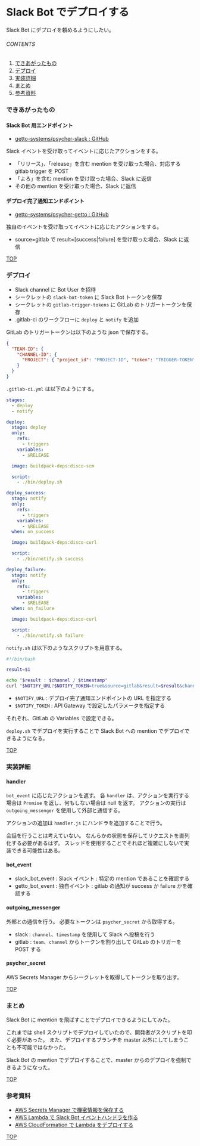# Slack Bot でデプロイする
<a id="top"></a>

Slack Bot にデプロイを頼めるようにしたい。

###### CONTENTS

1. [できあがったもの](#outcome)
1. [デプロイ](#deploy)
1. [実装詳細](#details)
1. [まとめ](#postscript)
1. [参考資料](#reference)


<a id="outcome"></a>
### できあがったもの

#### Slack Bot 用エンドポイント

- [getto-systems/psycher-slack : GitHub](https://github.com/getto-systems/psycher-slack)

Slack イベントを受け取ってイベントに応じたアクションをする。

- 「リリース」、「release」を含む mention を受け取った場合、対応する gitlab trigger を POST
- 「よろ」を含む mention を受け取った場合、Slack に返信
- その他の mention を受け取った場合、Slack に返信


#### デプロイ完了通知エンドポイント

- [getto-systems/psycher-getto : GitHub](https://github.com/getto-systems/psycher-getto)

独自のイベントを受け取ってイベントに応じたアクションをする。

- source=gitlab で result=[success|failure] を受け取った場合、Slack に返信


[TOP](#top)
<a id="deploy"></a>
### デプロイ

- Slack channel に Bot User を招待
- シークレットの `slack-bot-token` に Slack Bot トークンを保存
- シークレットの `gitlab-trigger-tokens` に GitLab のトリガートークンを保存
- .gitlab-ci のワークフローに `deploy` と `notify` を追加

GitLab のトリガートークンは以下のような json で保存する。

```json
{
  "TEAM-ID": {
    "CHANNEL-ID": {
      "PROJECT": { "project_id": "PROJECT-ID", "token": "TRIGGER-TOKEN" }
    }
  }
}
```

`.gitlab-ci.yml` は以下のようにする。

```yaml
stages:
  - deploy
  - notify

deploy:
  stage: deploy
  only:
    refs:
      - triggers
    variables:
      - $RELEASE

  image: buildpack-deps:disco-scm

  script:
    - ./bin/deploy.sh

deploy_success:
  stage: notify
  only:
    refs:
      - triggers
    variables:
      - $RELEASE
  when: on_success

  image: buildpack-deps:disco-curl

  script:
    - ./bin/notify.sh success

deploy_failure:
  stage: notify
  only:
    refs:
      - triggers
    variables:
      - $RELEASE
  when: on_failure

  image: buildpack-deps:disco-curl

  script:
    - ./bin/notify.sh failure
```

`notify.sh` は以下のようなスクリプトを用意する。

```bash
#!/bin/bash

result=$1

echo "$result : $channel / $timestamp"
curl "$NOTIFY_URL?$NOTIFY_TOKEN=true&source=gitlab&result=$result&channel=$channel&timestamp=$timestamp"
```

- `$NOTIFY_URL` : デプロイ完了通知エンドポイントの URL を指定する
- `$NOTIFY_TOKEN` : API Gateway で設定したパラメータを指定する

それぞれ、GitLab の Variables で設定できる。

`deploy.sh` でデプロイを実行することで Slack Bot への mention でデプロイできるようになる。


[TOP](#top)
<a id="details"></a>
### 実装詳細

#### handler

`bot_event` に応じたアクションを返す。
各 `handler` は、アクションを実行する場合は `Promise` を返し、何もしない場合は null を返す。
アクションの実行は `outgoing_messenger` を使用して外部と通信する。

アクションの追加は `handler.js` にハンドラを追加することで行う。

会話を行うことは考えていない。
なんらかの状態を保存してリクエストを直列化する必要があるはず。
スレッドを使用することでそれほど複雑にしないで実装できる可能性はある。


#### bot_event

- slack_bot_event : Slack イベント : 特定の mention であることを確認する
- getto_bot_event : 独自イベント : gitlab の通知が success か failure かを確認する


#### outgoing_messenger

外部との通信を行う。
必要なトークンは `psycher_secret` から取得する。

- slack : `channel`、`timestamp` を使用して Slack へ投稿を行う
- gitlab : `team`、`channel` からトークンを割り出して GitLab のトリガーを POST する


#### psycher_secret

AWS Secrets Manager からシークレットを取得してトークンを取り出す。


[TOP](#top)
<a id="postscript"></a>
### まとめ

Slack Bot に mention を飛ばすことでデプロイできるようにしてみた。

これまでは shell スクリプトでデプロイしていたので、開発者がスクリプトを叩く必要があった。
また、デプロイするブランチを master 以外にしてしまうことも不可能ではなかった。

Slack Bot の mention でデプロイすることで、master からのデプロイを強制できるようになった。


[TOP](#top)
<a id="reference"></a>
### 参考資料

- [AWS Secrets Manager で機密情報を保存する](/entry/2019/08/03/192052)
- [AWS Lambda で Slack Bot イベントハンドラを作る](/entry/2019/08/03/214352)
- [AWS CloudFormation で Lambda をデプロイする](/entry/2019/08/04/025509)


[TOP](#top)
